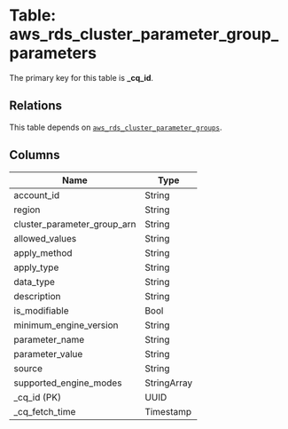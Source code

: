 # Table: aws_rds_cluster_parameter_group_parameters


The primary key for this table is **_cq_id**.

## Relations
This table depends on [`aws_rds_cluster_parameter_groups`](aws_rds_cluster_parameter_groups.md).

## Columns
| Name          | Type          |
| ------------- | ------------- |
|account_id|String|
|region|String|
|cluster_parameter_group_arn|String|
|allowed_values|String|
|apply_method|String|
|apply_type|String|
|data_type|String|
|description|String|
|is_modifiable|Bool|
|minimum_engine_version|String|
|parameter_name|String|
|parameter_value|String|
|source|String|
|supported_engine_modes|StringArray|
|_cq_id (PK)|UUID|
|_cq_fetch_time|Timestamp|